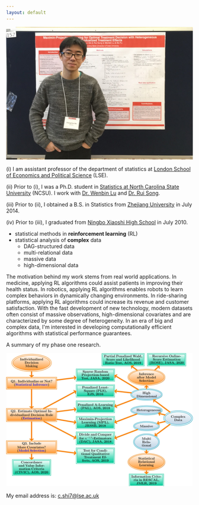 ```yaml
---
layout: default
---
```


<!---<img class="profile-picture" src="profile0.jpg" width="1000" height="1000">-->
<img src="profile0.jpg">

(i) I am assistant professor of the department of statistics at [London School of Economics and Political Science](http://www.lse.ac.uk/statistics) (LSE). 

(ii) Prior to (i), I was a Ph.D. student in [Statistics at North Carolina State University](https://www.stat.ncsu.edu/) (NCSU). I work with [Dr. Wenbin Lu](https://www4.stat.ncsu.edu/~lu/) and 
[Dr. Rui Song](https://www4.stat.ncsu.edu/~song/). 

(iii) Prior to (ii), I obtained a B.S. in Statistics from [Zhejiang University](https://www.zju.edu.cn/english/) in July 2014.

(iv) Prior to (iii), I graduated from [Ningbo Xiaoshi High School](https://en.wikipedia.org/wiki/Xiaoshi_Middle_School) in July 2010.

<!---My CV can be found [here](./cv-4.pdf).>

My research is concentrated on

<!---* [statistical methods in precision medicine](research_pm)-->
* statistical methods in **reinforcement learning** (RL)
* statistical analysis of **complex** data
  * DAG-structured data 
  * multi-relational data
  * massive data
  * high-dimensional data 

The motivation behind my work stems from real world applications. In medicine, applying RL algorithms could assist patients in improving their health status. In robotics, applying RL algorithms enables robots to learn complex behaviors in dynamically changing environments. In ride-sharing platforms, applying RL algorithms could increase its revenue and customer satisfaction. With the fast development of new technology, modern datasets often consist of massive observations, 
high-dimensional covariates and are characterized by some degree of heterogeneity. In an era of big and complex data, I'm interested in developing computationally efficient algorithms with statistical performance guarantees. 

A summary of my phase one research. 

<img src="phase-I.jpg" width="700">

My email address is: <c.shi7@lse.ac.uk>

